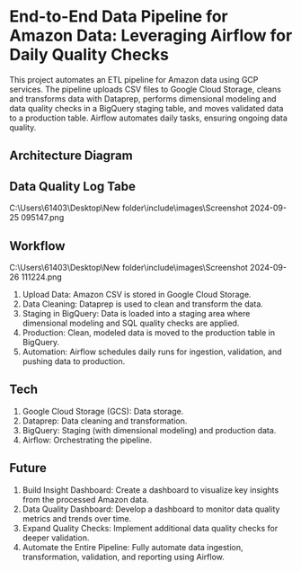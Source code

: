 
# End-to-End Data Pipeline for Amazon Data: Leveraging Airflow for Daily Quality Checks

This project automates an ETL pipeline for Amazon data using GCP services. The pipeline uploads CSV files to Google Cloud Storage, cleans and transforms data with Dataprep, performs dimensional modeling and data quality checks in a BigQuery staging table, and moves validated data to a production table. Airflow automates daily tasks, ensuring ongoing data quality.



## Architecture Diagram


## Data Quality Log Tabe
C:\Users\61403\Desktop\New folder\include\images\Screenshot 2024-09-25 095147.png

## Workflow
C:\Users\61403\Desktop\New folder\include\images\Screenshot 2024-09-26 111224.png

1. Upload Data: Amazon CSV is stored in Google Cloud Storage.
2. Data Cleaning: Dataprep is used to clean and transform the data.
3. Staging in BigQuery: Data is loaded into a staging area where dimensional modeling and SQL quality checks are applied.
4. Production:  Clean, modeled data is moved to the production table in BigQuery.
5. Automation: Airflow schedules daily runs for ingestion, validation, and pushing data to production.
## Tech

1. Google Cloud Storage (GCS): Data storage.
2. Dataprep: Data cleaning and transformation.
3. BigQuery: Staging (with dimensional modeling) and production data.
4. Airflow: Orchestrating the pipeline.
## Future

1. Build Insight Dashboard: Create a dashboard to visualize key insights from the processed Amazon data.
2. Data Quality Dashboard: Develop a dashboard to monitor data quality metrics and trends over time.
3. Expand Quality Checks: Implement additional data quality checks for deeper validation.
4. Automate the Entire Pipeline: Fully automate data ingestion, transformation, validation, and reporting using Airflow.

